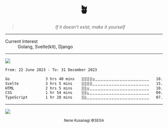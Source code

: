 <h1 align="center">
  🪴
</h1>
<blockquote align="center"><em>If it doesn't exist, make it yourself</em></blockquote>
<hr>
<dl>
  <dt>Current Interest</dt>
  <dd>Golang, Svelte(kit), Django</dd>
</dl>
<hr>
<img src="https://grs.hoshiiro.vercel.app/api/top-langs?username=hoshiiro&theme=vue-dark&hide_progress=true&langs_count=6&hide_border=true&card_width=420">
<!--START_SECTION:waka-->

```txt
From: 22 June 2023 - To: 31 December 2023

Go                3 hrs 40 mins   ⣿⣿⣿⣿⣶⣀⣀⣀⣀⣀⣀⣀⣀⣀⣀⣀⣀⣀⣀⣀⣀⣀⣀⣀⣀   18.70 %
Svelte            3 hrs 5 mins    ⣿⣿⣿⣿⣀⣀⣀⣀⣀⣀⣀⣀⣀⣀⣀⣀⣀⣀⣀⣀⣀⣀⣀⣀⣀   15.79 %
HTML              2 hrs 5 mins    ⣿⣿⣶⣀⣀⣀⣀⣀⣀⣀⣀⣀⣀⣀⣀⣀⣀⣀⣀⣀⣀⣀⣀⣀⣀   10.70 %
CSS               1 hr 54 mins    ⣿⣿⣦⣀⣀⣀⣀⣀⣀⣀⣀⣀⣀⣀⣀⣀⣀⣀⣀⣀⣀⣀⣀⣀⣀   09.76 %
TypeScript        1 hr 28 mins    ⣿⣷⣀⣀⣀⣀⣀⣀⣀⣀⣀⣀⣀⣀⣀⣀⣀⣀⣀⣀⣀⣀⣀⣀⣀   07.51 %
```

<!--END_SECTION:waka-->
<hr>
<img src="https://shiro.ttm.sh/nene.webp">
<p align="center"><sup>Nene Kusanagi ©SEGA</sup></p>
